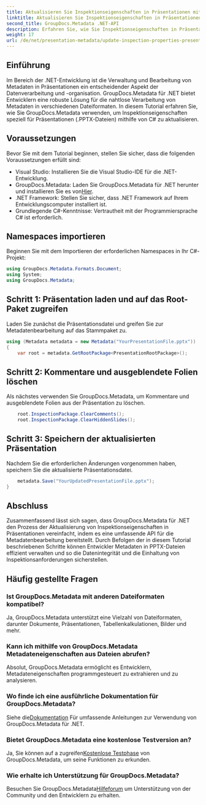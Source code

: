 ```yaml
---
title: Aktualisieren Sie Inspektionseigenschaften in Präsentationen mit .NET
linktitle: Aktualisieren Sie Inspektionseigenschaften in Präsentationen mit .NET
second_title: GroupDocs.Metadata .NET-API
description: Erfahren Sie, wie Sie Inspektionseigenschaften in Präsentationen mithilfe von .NET mit GroupDocs.Metadata aktualisieren. Einfache und effiziente Metadatenbearbeitung für .PPTX-Dateien.
weight: 17
url: /de/net/presentation-metadata/update-inspection-properties-presentations/
---
```

## Einführung
Im Bereich der .NET-Entwicklung ist die Verwaltung und Bearbeitung von Metadaten in Präsentationen ein entscheidender Aspekt der Datenverarbeitung und -organisation. GroupDocs.Metadata für .NET bietet Entwicklern eine robuste Lösung für die nahtlose Verarbeitung von Metadaten in verschiedenen Dateiformaten. In diesem Tutorial erfahren Sie, wie Sie GroupDocs.Metadata verwenden, um Inspektionseigenschaften speziell für Präsentationen (.PPTX-Dateien) mithilfe von C# zu aktualisieren.
## Voraussetzungen
Bevor Sie mit dem Tutorial beginnen, stellen Sie sicher, dass die folgenden Voraussetzungen erfüllt sind:
- Visual Studio: Installieren Sie die Visual Studio-IDE für die .NET-Entwicklung.
-  GroupDocs.Metadata: Laden Sie GroupDocs.Metadata für .NET herunter und installieren Sie es von[Hier](https://releases.groupdocs.com/metadata/net/).
- .NET Framework: Stellen Sie sicher, dass .NET Framework auf Ihrem Entwicklungscomputer installiert ist.
- Grundlegende C#-Kenntnisse: Vertrautheit mit der Programmiersprache C# ist erforderlich.

## Namespaces importieren
Beginnen Sie mit dem Importieren der erforderlichen Namespaces in Ihr C#-Projekt:
```csharp
using GroupDocs.Metadata.Formats.Document;
using System;
using GroupDocs.Metadata;
```
## Schritt 1: Präsentation laden und auf das Root-Paket zugreifen
Laden Sie zunächst die Präsentationsdatei und greifen Sie zur Metadatenbearbeitung auf das Stammpaket zu.

```csharp
using (Metadata metadata = new Metadata("YourPresentationFile.pptx"))
{
    var root = metadata.GetRootPackage<PresentationRootPackage>();
```
## Schritt 2: Kommentare und ausgeblendete Folien löschen
Als nächstes verwenden Sie GroupDocs.Metadata, um Kommentare und ausgeblendete Folien aus der Präsentation zu löschen.

```csharp
    root.InspectionPackage.ClearComments();
    root.InspectionPackage.ClearHiddenSlides();
```
## Schritt 3: Speichern der aktualisierten Präsentation
Nachdem Sie die erforderlichen Änderungen vorgenommen haben, speichern Sie die aktualisierte Präsentationsdatei.

```csharp
    metadata.Save("YourUpdatedPresentationFile.pptx");
}
```

## Abschluss
Zusammenfassend lässt sich sagen, dass GroupDocs.Metadata für .NET den Prozess der Aktualisierung von Inspektionseigenschaften in Präsentationen vereinfacht, indem es eine umfassende API für die Metadatenbearbeitung bereitstellt. Durch Befolgen der in diesem Tutorial beschriebenen Schritte können Entwickler Metadaten in PPTX-Dateien effizient verwalten und so die Datenintegrität und die Einhaltung von Inspektionsanforderungen sicherstellen.

## Häufig gestellte Fragen
### Ist GroupDocs.Metadata mit anderen Dateiformaten kompatibel?
Ja, GroupDocs.Metadata unterstützt eine Vielzahl von Dateiformaten, darunter Dokumente, Präsentationen, Tabellenkalkulationen, Bilder und mehr.
### Kann ich mithilfe von GroupDocs.Metadata Metadateneigenschaften aus Dateien abrufen?
Absolut, GroupDocs.Metadata ermöglicht es Entwicklern, Metadateneigenschaften programmgesteuert zu extrahieren und zu analysieren.
### Wo finde ich eine ausführliche Dokumentation für GroupDocs.Metadata?
 Siehe die[Dokumentation](https://tutorials.groupdocs.com/metadata/net/) Für umfassende Anleitungen zur Verwendung von GroupDocs.Metadata für .NET.
### Bietet GroupDocs.Metadata eine kostenlose Testversion an?
 Ja, Sie können auf a zugreifen[Kostenlose Testphase](https://releases.groupdocs.com/) von GroupDocs.Metadata, um seine Funktionen zu erkunden.
### Wie erhalte ich Unterstützung für GroupDocs.Metadata?
 Besuchen Sie GroupDocs.Metadata[Hilfeforum](https://forum.groupdocs.com/c/metadata/14) um Unterstützung von der Community und den Entwicklern zu erhalten.